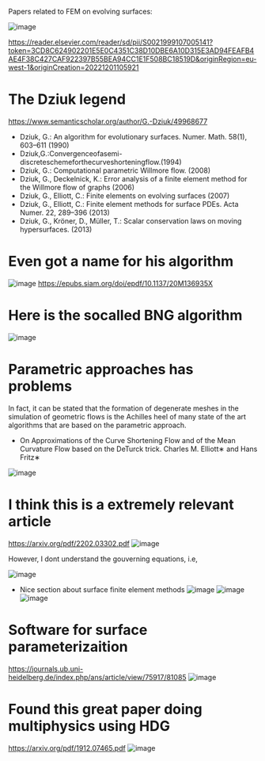 
Papers related to FEM on evolving surfaces:

![image](https://user-images.githubusercontent.com/43385748/205036095-7e0a8df6-947a-44b7-9139-6b48de776cab.png)


https://reader.elsevier.com/reader/sd/pii/S0021999107005141?token=3CD8C624902201E5E0C4351C38D10DBE6A10D315E3AD94FEAFB4AE4F38C427CAF922397B55BEA94CC1E1F508BC18519D&originRegion=eu-west-1&originCreation=20221201105921



# The Dziuk legend

https://www.semanticscholar.org/author/G.-Dziuk/49968677
- Dziuk, G.: An algorithm for evolutionary surfaces. Numer. Math. 58(1), 603–611 (1990)
- Dziuk,G.:Convergenceofasemi-discreteschemeforthecurveshorteningflow.(1994)
- Dziuk, G.: Computational parametric Willmore flow.  (2008)
- Dziuk, G., Deckelnick, K.: Error analysis of a finite element method for the Willmore flow of graphs (2006)
- Dziuk, G., Elliott, C.: Finite elements on evolving surfaces (2007)
- Dziuk, G., Elliott, C.: Finite element methods for surface PDEs. Acta Numer. 22, 289–396 (2013)
- Dziuk, G., Kröner, D., Müller, T.: Scalar conservation laws on moving hypersurfaces. (2013)

# Even got a name for his algorithm
![image](https://user-images.githubusercontent.com/43385748/205038750-6dd41feb-c2ab-4b68-ade2-61a64e7937e6.png)
https://epubs.siam.org/doi/epdf/10.1137/20M136935X

# Here is the socalled BNG algorithm 
![image](https://user-images.githubusercontent.com/43385748/205042913-748e4fb6-243a-4613-a9c6-226c97839c16.png)



# Parametric approaches has problems 
In fact, it can be stated that the formation of degenerate meshes in the
simulation of geometric flows is the Achilles heel of many state of the art algorithms that are
based on the parametric approach. 
- On Approximations of the Curve Shortening Flow and of the Mean Curvature Flow based on the DeTurck trick. Charles M. Elliott∗ and Hans Fritz∗


![image](https://user-images.githubusercontent.com/43385748/205048357-f87ecdc2-e6b3-44fc-9900-089571a90379.png)


# I think this is a extremely relevant article 
https://arxiv.org/pdf/2202.03302.pdf
![image](https://user-images.githubusercontent.com/43385748/205049505-27e48e0b-15c2-410f-8ec6-40162c1162ee.png)

However, I dont understand the gouverning equations, i.e,

![image](https://user-images.githubusercontent.com/43385748/205113657-d54e47a1-39ef-465d-b788-025d46b508da.png)


 - Nice section about surface finite element methods 
  ![image](https://user-images.githubusercontent.com/43385748/205115335-957a43d7-fde3-4d67-9d6e-b499e99c1e3a.png)
![image](https://user-images.githubusercontent.com/43385748/205115539-31535413-f478-4848-a003-1c146121bc8a.png)
![image](https://user-images.githubusercontent.com/43385748/205115929-7d3ce521-417b-4b81-9ea9-2085be3555bc.png)



#  Software for surface parameterizaition 
https://journals.ub.uni-heidelberg.de/index.php/ans/article/view/75917/81085
![image](https://user-images.githubusercontent.com/43385748/205040967-91d95848-ad4a-42ab-9e75-998c36549b37.png)


# Found this great paper doing multiphysics using HDG
https://arxiv.org/pdf/1912.07465.pdf
![image](https://user-images.githubusercontent.com/43385748/205046008-387d898c-a7e7-4326-8df2-f6a39bda5908.png)



